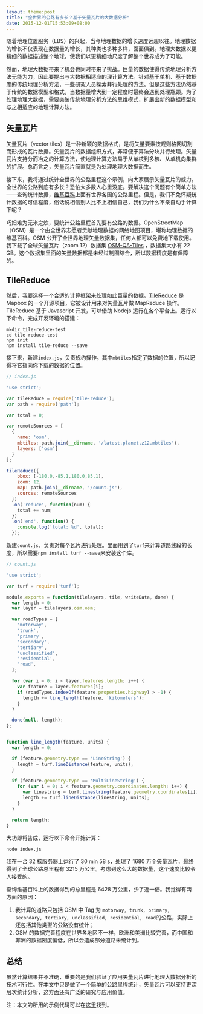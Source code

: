 ```yaml
---
layout: theme:post
title: "全世界的公路有多长？基于矢量瓦片的大数据分析"
date: 2015-12-01T15:53:09+08:00
---
```


随着地理位置服务（LBS）的兴起，当今地理数据的增长速度远超以往。地理数据的增长不仅表现在数据量的增长，其种类也多种多样，面面俱到。地理大数据以更精细的数据描述整个地球，使我们以更精细地尺度了解整个世界成为了可能。

然而，地理大数据带来了机会也同时带来了挑战。巨量的数据使得传统地理分析方法无能为力，因此要提出与大数据相适应的理计算方法。针对基于单机、基于数据库的传统地理分析方法，一些研究人员探索并行处理的方法。但是这些方法仍然基于传统的数据模型和格式，当数据量增大到一定程度时最终会遇到处理瓶颈。为了处理地理大数据，需要突破传统地理分析方法的思维模式，扩展出新的数据模型和与之相适应的地理计算方法。

## 矢量瓦片

矢量瓦片（vector tiles）是一种新颖的数据格式，是将矢量要素按规则格网切割而形成的瓦片数据。矢量瓦片的数据组织方式，非常便于算法分块并行处理。矢量瓦片支持分而冶之的计算方法，使地理计算方法易于从单核到多核、从单机向集群的扩展。总而言之，矢量瓦片简直就是为处理地理大数据而生。

接下来，我将通过统计全世界的公路里程这个示例，向大家展示矢量瓦片的威力。全世界的公路到底有多长？恐怕大多数人心里没底。要解决这个问题有个简单方法——查询统计数据，[维基百科][1]上面有世界各国的公路里程。但是，我们不免怀疑统计数据的可信程度，俗话说相信别人比不上相信自己，我们为什么不亲自动手计算下呢？

巧妇难为无米之炊，要统计公路里程首先要有公路的数据。OpenStreetMap（OSM）是一个由全世界志愿者贡献地理数据的网络地图项目，堪称地理数据的维基百科。OSM 公开了全世界地理矢量数据集，任何人都可以免费地下载使用。我下载了全球矢量瓦片（zoom 12）数据集 [OSM-QA-Tiles][2] ，数据集大小有 22 GB。这个数据集里面的矢量数据都是未经过制图综合，所以数据精度是有保障的。


## TileReduce

然后，我要选择一个合适的计算框架来处理如此巨量的数据。[TileReduce][3] 是 Mapbox 的一个开源项目，它被设计用来对矢量瓦片做 MapReduce 操作。TileReduce 基于 Javascript 开发，可以借助 Nodejs 运行在各个平台上。运行以下命令，完成开发环境的搭建：
```
mkdir tile-reduce-test
cd tile-reduce-test
npm init
npm install tile-reduce --save
```

接下来，新建`index.js`，负责规约操作。其中`mbtiles`指定了数据的位置，所以记得将它指向你下载的数据的位置。
```javascript
// index.js

'use strict';

var tileReduce = require('tile-reduce');
var path = require('path');

var total = 0;

var remoteSources = [
  {
    name: 'osm',
    mbtiles: path.join(__dirname, '/latest.planet.z12.mbtiles'),
    layers: ['osm']
  }
];

tileReduce({
    bbox: [-180.0,-85.1,180.0,85.1],
    zoom: 12,
    map: path.join(__dirname, '/count.js'),
    sources: remoteSources
  })
  .on('reduce', function(num) {
    total += num;
  })
  .on('end', function() {
    console.log('total: %d', total);
  });

```

新建`count.js`，负责对每个瓦片进行处理。里面用到了`turf`来计算道路线段的长度，所以需要`npm install turf --save`来安装这个库。
```javascript
// count.js

'use strict';

var turf = require('turf');

module.exports = function(tilelayers, tile, writeData, done) {
  var length = 0;
  var layer = tilelayers.osm.osm;

  var roadTypes = [
    'motorway',
    'trunk',
    'primary',
    'secondary',
    'tertiary',
    'unclassified',
    'residential',
    'road',
  ];

  for (var i = 0; i < layer.features.length; i++) {
    var feature = layer.features[i];
    if (roadTypes.indexOf(feature.properties.highway) > -1) {
      length += line_length(feature, 'kilometers');
    }
  }

  done(null, length);
};


function line_length(feature, units) {
  var length = 0;

  if (feature.geometry.type == 'LineString') {
    length = turf.lineDistance(feature, units);
  }

  if (feature.geometry.type == 'MultiLineString') {
    for (var i = 0; i < feature.geometry.coordinates.length; i++) {
      var linestring = turf.linestring(feature.geometry.coordinates[i]);
      length += turf.lineDistance(linestring, units);
    }
  }

  return length;
}

```


大功即将告成，运行以下命令开始计算：
```
node index.js
```

我在一台 32 核服务器上运行了 30 min 58 s，处理了 1680 万个矢量瓦片，最终得到了全球公路总里程有 3215 万公里。考虑到这么大的数据量，这个速度比较令人接受的。

查询维基百科上的数据得到的总里程是 6428 万公里，少了近一倍。我觉得有两方面的原因：
1. 我计算的道路只包括 OSM 中 Tag 为 `motorway, trunk, primary, secondary, tertiary, unclassified, residential, road`的公路，实际上还包括其他类型的公路没有统计；
2. OSM 的数据完善程度在世界各地区不一样，欧洲和美洲比较完善，而中国和非洲的数据密度偏低，所以会造成部分道路未统计到。


## 总结

虽然计算结果并不准确，重要的是我们验证了应用矢量瓦片进行地理大数据分析的技术可行性。在本文中只是做了一个简单的公路里程统计，矢量瓦片可以支持更深层次统计分析，这方面还有广泛的研究与应用价值。

注：本文的所用的示例代码可以在[这里][4]找到。

[1]: https://zh.wikipedia.org/wiki/%E5%90%84%E5%9B%BD%E5%85%AC%E8%B7%AF%E9%87%8C%E7%A8%8B%E5%88%97%E8%A1%A8
[2]: http://osmlab.github.io/osm-qa-tiles/
[3]: https://github.com/mapbox/tile-reduce
[4]: https://github.com/jingsam/tile-reduce-test
